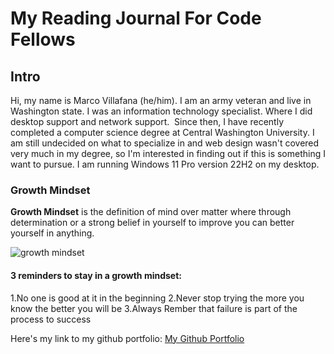 # My Reading Journal For Code Fellows

## Intro

Hi, my name is Marco Villafana (he/him). I am an army veteran and live in Washington state. I was an information technology specialist. Where I did desktop support and network support.  Since then, I have recently completed a computer science degree at Central Washington University. I am still undecided on what to specialize in and web design wasn't covered very much in my degree, so I'm interested in finding out if this is something I want to pursue. I am running Windows 11 Pro version 22H2 on my desktop.

### Growth Mindset

**Growth Mindset** is the definition of mind over matter where through determination or a strong belief in yourself to improve you can better yourself in anything.  

![growth mindset](https://sites.dartmouth.edu/learning/files/2017/05/Growth-Mindset_Copyright-Big-Change1.jpg)

#### 3 reminders to stay in a growth mindset:

1.No one is good at it in the beginning
2.Never stop trying the more you know the better you will be
3.Always Rember that failure is part of the process to success

Here's my link to my github portfolio: [My Github Portfolio](https://github.com/villafanam)
